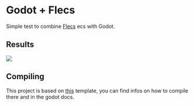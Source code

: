 # Godot + Flecs

Simple test to combine [Flecs](https://github.com/SanderMertens/flecs) ecs with Godot.


## Results
![](docs/recording.gif)


## Compiling

This project is based on [this](https://github.com/paddy-exe/GDExtensionSummator) template, you can find infos on how to compile there and in the godot docs.